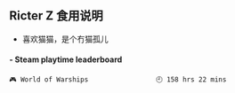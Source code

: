 ## Ricter Z 食用说明
- 喜欢猫猫，是个冇猫孤儿

<!-- steam-box start -->
#### - Steam playtime leaderboard
```text
🎮 World of Warships                 🕘 158 hrs 22 mins
```
<!-- Powered by https://github.com/YouEclipse/steam-box . -->
<!-- steam-box end -->
